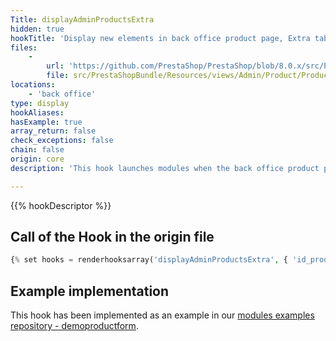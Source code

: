 ```yaml
---
Title: displayAdminProductsExtra
hidden: true
hookTitle: 'Display new elements in back office product page, Extra tab'
files:
    -
        url: 'https://github.com/PrestaShop/PrestaShop/blob/8.0.x/src/PrestaShopBundle/Resources/views/Admin/Product/ProductPage/product.html.twig'
        file: src/PrestaShopBundle/Resources/views/Admin/Product/ProductPage/product.html.twig
locations:
    - 'back office'
type: display
hookAliases: 
hasExample: true
array_return: false
check_exceptions: false
chain: false
origin: core
description: 'This hook launches modules when the back office product page is displayed'

---
```


{{% hookDescriptor %}}

## Call of the Hook in the origin file

```php
{% set hooks = renderhooksarray('displayAdminProductsExtra', { 'id_product': id_product }) %}
```

## Example implementation

This hook has been implemented as an example in our [modules examples repository - demoproductform](https://github.com/PrestaShop/example-modules/tree/master/demoproductform).
